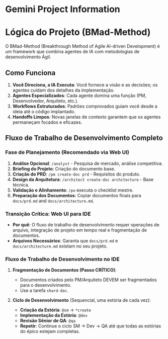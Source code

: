 # Gemini Project Information

# Lógica do Projeto (BMad-Method)

O BMad-Method (Breakthrough Method of Agile AI-driven Development) é um framework que combina agentes de IA com metodologias de desenvolvimento Ágil.

## Como Funciona

1.  **Você Direciona, a IA Executa**: Você fornece a visão e as decisões; os agentes cuidam dos detalhes da implementação.
2.  **Agentes Especializados**: Cada agente domina uma função (PM, Desenvolvedor, Arquiteto, etc.).
3.  **Workflows Estruturados**: Padrões comprovados guiam você desde a ideia até o código implantado.
4.  **Handoffs Limpos**: Novas janelas de contexto garantem que os agentes permaneçam focados e eficazes.

## Fluxo de Trabalho de Desenvolvimento Completo

### Fase de Planejamento (Recomendado via Web UI)

1.  **Análise Opcional**: `/analyst` - Pesquisa de mercado, análise competitiva.
2.  **Briefing do Projeto**: Criação do documento base.
3.  **Criação do PRD**: `/pm create-doc prd` - Requisitos do produto.
4.  **Design da Arquitetura**: `/architect create-doc architecture` - Base técnica.
5.  **Validação e Alinhamento**: `/po` executa o checklist mestre.
6.  **Preparação dos Documentos**: Copiar documentos finais para `docs/prd.md` and `docs/architecture.md`.

### Transição Crítica: Web UI para IDE

- **Por quê**: O fluxo de trabalho de desenvolvimento requer operações de arquivo, integração de projeto em tempo real e fragmentação de documentos.
- **Arquivos Necessários**: Garanta que `docs/prd.md` e `docs/architecture.md` existam no seu projeto.

### Fluxo de Trabalho de Desenvolvimento no IDE

1.  **Fragmentação de Documentos (Passo CRÍTICO)**:
    - Documentos criados pelo PM/Arquiteto DEVEM ser fragmentados para o desenvolvimento.
    - Use a tarefa `shard-doc`.

2.  **Ciclo de Desenvolvimento** (Sequencial, uma estória de cada vez):
    - **Criação da Estória**: `@sm` -> `*create`
    - **Implementação da Estória**: `@dev`
    - **Revisão Sênior de QA**: `@qa`
    - **Repetir**: Continue o ciclo SM -> Dev -> QA até que todas as estórias do épico estejam completas.